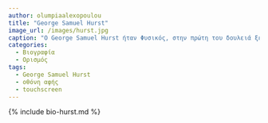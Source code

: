 ```yaml
---
author: olumpiaalexopoulou
title: "George Samuel Hurst"
image_url: /images/hurst.jpg
caption: "Ο George Samuel Hurst ήταν Φυσικός, στην πρώτη του δουλειά ξεκίνησε μαζί με τον καλύτερο του φίλο τον Ritchie. Ο George Samuel Hurst εφηύρε την πρώτη οθόνη αφής του υπολογιστή με μεγάλη επιτυχία. Γενικά έχει ιδρύσει και άλλες επιχειρήσεις. "
categories:
  - Βιογραφία
  - Ορισμός
tags:
  - George Samuel Hurst
  - οθόνη αφής
  - touchscreen
---
```


{% include bio-hurst.md %}

